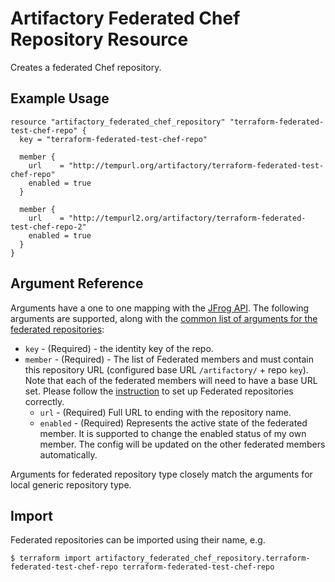 # Artifactory Federated Chef Repository Resource

Creates a federated Chef repository.

## Example Usage

```hcl
resource "artifactory_federated_chef_repository" "terraform-federated-test-chef-repo" {
  key = "terraform-federated-test-chef-repo"

  member {
    url    = "http://tempurl.org/artifactory/terraform-federated-test-chef-repo"
    enabled = true
  }

  member {
    url    = "http://tempurl2.org/artifactory/terraform-federated-test-chef-repo-2"
    enabled = true
  }
}
```

## Argument Reference

Arguments have a one to one mapping with the [JFrog API](https://www.jfrog.com/confluence/display/JFROG/Repository+Configuration+JSON#RepositoryConfigurationJSON-FederatedRepository). 
The following arguments are supported, along with the [common list of arguments for the federated repositories](local.md):

* `key` - (Required) - the identity key of the repo.
* `member` - (Required) - The list of Federated members and must contain this repository URL (configured base URL
  `/artifactory/` + repo `key`). Note that each of the federated members will need to have a base URL set.
  Please follow the [instruction](https://www.jfrog.com/confluence/display/JFROG/Working+with+Federated+Repositories#WorkingwithFederatedRepositories-SettingUpaFederatedRepository)
  to set up Federated repositories correctly.
  * `url` - (Required) Full URL to ending with the repository name.
  * `enabled` - (Required) Represents the active state of the federated member. It is supported to change the enabled
    status of my own member. The config will be updated on the other federated members automatically.

Arguments for federated repository type closely match the arguments for local generic repository type.

## Import

Federated repositories can be imported using their name, e.g.
```
$ terraform import artifactory_federated_chef_repository.terraform-federated-test-chef-repo terraform-federated-test-chef-repo
```